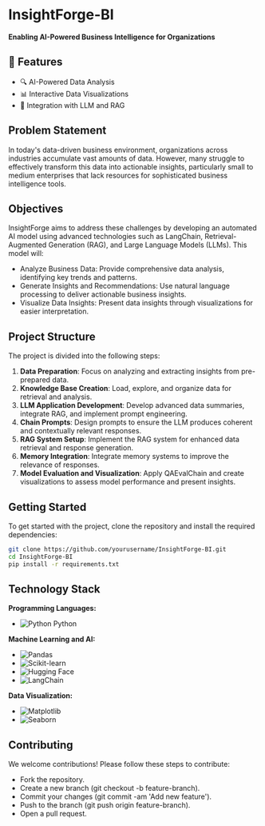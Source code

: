 # InsightForge-BI

**Enabling AI-Powered Business Intelligence for Organizations**
## 🚀 Features
- 🔍 AI-Powered Data Analysis
- 📊 Interactive Data Visualizations
- 🤖 Integration with LLM and RAG


## Problem Statement
In today's data-driven business environment, organizations across industries accumulate vast amounts of data. However, many struggle to effectively transform this data into actionable insights, particularly small to medium enterprises that lack resources for sophisticated business intelligence tools.

## Objectives
InsightForge aims to address these challenges by developing an automated AI model using advanced technologies such as LangChain, Retrieval-Augmented Generation (RAG), and Large Language Models (LLMs). This model will:
- Analyze Business Data: Provide comprehensive data analysis, identifying key trends and patterns.
- Generate Insights and Recommendations: Use natural language processing to deliver actionable business insights.
- Visualize Data Insights: Present data insights through visualizations for easier interpretation.

## Project Structure
The project is divided into the following steps:

1. **Data Preparation**: Focus on analyzing and extracting insights from pre-prepared data.
2. **Knowledge Base Creation**: Load, explore, and organize data for retrieval and analysis.
3. **LLM Application Development**: Develop advanced data summaries, integrate RAG, and implement prompt engineering.
4. **Chain Prompts**: Design prompts to ensure the LLM produces coherent and contextually relevant responses.
5. **RAG System Setup**: Implement the RAG system for enhanced data retrieval and response generation.
6. **Memory Integration**: Integrate memory systems to improve the relevance of responses.
7. **Model Evaluation and Visualization**: Apply QAEvalChain and create visualizations to assess model performance and present insights.

## Getting Started
To get started with the project, clone the repository and install the required dependencies:

```bash
git clone https://github.com/yourusername/InsightForge-BI.git
cd InsightForge-BI
pip install -r requirements.txt
```

## Technology Stack

**Programming Languages:**
- ![Python](https://img.shields.io/badge/Python-3776AB?style=flat&logo=python&logoColor=white) Python

**Machine Learning and AI:**
- ![Pandas](https://img.shields.io/badge/Pandas-150458?style=flat&logo=pandas&logoColor=white)
- ![Scikit-learn](https://img.shields.io/badge/Scikit--learn-F7931E?style=flat&logo=scikit-learn&logoColor=white)
- ![Hugging Face](https://img.shields.io/badge/Hugging_Face-FFDA44?style=flat&logo=huggingface&logoColor=black)
- ![LangChain](https://img.shields.io/badge/LangChain-000000?style=flat&logo=chain&logoColor=white)

**Data Visualization:**
- ![Matplotlib](https://img.shields.io/badge/Matplotlib-ffffff?style=flat&logo=matplotlib&logoColor=black)
- ![Seaborn](https://img.shields.io/badge/Seaborn-00)

## Contributing
We welcome contributions! Please follow these steps to contribute:

- Fork the repository.
- Create a new branch (git checkout -b feature-branch).
- Commit your changes (git commit -am 'Add new feature').
- Push to the branch (git push origin feature-branch).
- Open a pull request.

